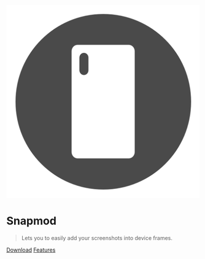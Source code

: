 ![logo](/assets/img/ic_launcher_play.png ':size=200')

# Snapmod

> Lets you to easily add your screenshots into device frames.

[Download](https://play.google.com/store/apps/details?id=cn.gavinliu.snapmod ':target=_blank') [Features](#Introduction)

<!-- ![color](#f0f0f0) -->
